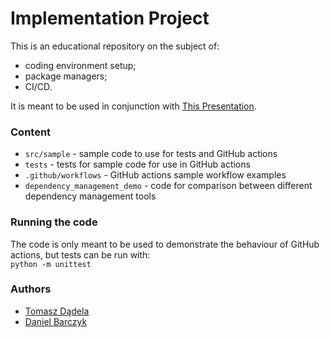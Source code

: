 # Implementation Project
This is an educational repository on the subject of:
 - coding environment setup;
 - package managers;
 - CI/CD.

 It is meant to be used in conjunction with [This Presentation](https://docs.google.com/presentation/d/1vrzd8xKIcR5bUSyGZVejOMs7KWmSFyQ6Xf_KVyUmgps/edit?usp=sharing).

### Content
 - `src/sample` - sample code to use for tests and GitHub actions
 - `tests` - tests for sample code for use in GitHub actions
 - `.github/workflows` - GitHub actions sample workflow examples
 - `dependency_management_demo` - code for comparison between different dependency management tools

### Running the code
The code is only meant to be used to demonstrate the behaviour of GitHub actions, but tests can be run with: \
`python -m unittest`

### Authors
 - [Tomasz Dądela](https://github.com/tdadela)
 - [Daniel Barczyk](https://github.com/DanielBarczyk)

